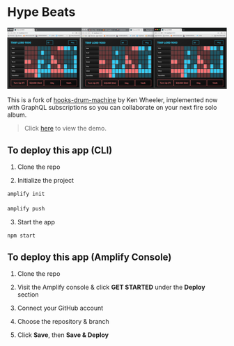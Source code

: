 # Hype Beats

![](hero.png)

This is a fork of [hooks-drum-machine](https://github.com/kenwheeler/hooks-drum-machine) by Ken Wheeler, implemented now with GraphQL subscriptions so you can collaborate on your next fire solo album.

> Click [here](https://www.hypebeats.dev/#/) to view the demo.

## To deploy this app (CLI)

1. Clone the repo

2. Initialize the project

```sh
amplify init

amplify push
```

3. Start the app

```sh
npm start
```

## To deploy this app (Amplify Console)

1. Clone the repo

2. Visit the Amplify console & click __GET STARTED__ under the __Deploy__ section

3. Connect your GitHub account

4. Choose the repository & branch

5. Click __Save__, then __Save & Deploy__